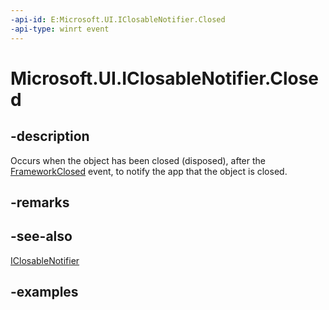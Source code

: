 ```yaml
---
-api-id: E:Microsoft.UI.IClosableNotifier.Closed
-api-type: winrt event
---
```


# Microsoft.UI.IClosableNotifier.Closed

<!--
event Microsoft.UI.ClosableNotifierHandler Closed;
-->


## -description

Occurs when the object has been closed (disposed), after the [FrameworkClosed](iclosablenotifier_frameworkclosed.md) event, to notify the app that the object is closed.

## -remarks

## -see-also

[IClosableNotifier](iclosablenotifier.md)

## -examples


